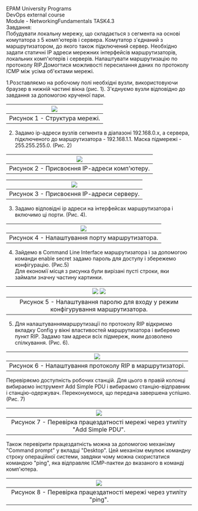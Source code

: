 EPAM University Programs  
DevOps external course  
Module - NetworkingFundamentals
TASK4.3  
Завдання:  
Побудувати  локальну  мережу,  що  складається  з  сегмента  на  основі комутатора  з 5  комп'ютерів і сервера. Комутатор  з'єднаний    з маршрутизатором, до якого також підключений сервер. Необхідно задати статичні IP адреси мережних інтерфейсів маршрутизаторів, локальних   комп'ютерів   і   серверів.   Налаштувати   маршрутизацію   по протоколу RIP.Домогтися  можливості  пересилання  даних  по  протоколу  ICMP  між усіма об'єктами мережі.

1.Розставляємо  на  робочому  полі  необхідні  вузли,  використовуючи браузер в нижній частині вікна (рис. 1). З'єднуємо вузли відповідно до завдання за допомогою крученої пари.

| <img src = "screenshots/2.png"> |
|:--:|
| Рисунок 1 - Структура мережі. |

2. Задамо  ip-адреси  вузлів  сегмента  в  діапазоні  192.168.0.х, а сервера, підключеного до маршрутизатора - 192.168.1.1.   Маска   підмережі - 255.255.255.0. (Рис. 2)

| <img src = "screenshots/9.png"> |
|:--:|
| Рисунок 2 - Присвоєння ІР-адреси комп'ютеру. |

| <img src = "screenshots/13.png"> |
|:--:|
| Рисунок 3 - Присвоєння ІР-адреси серверу. |

3. Задамо  відповідні  ip  адреси  на  інтерфейсах  маршрутизатора  і включимо ці порти. (Рис. 4).

| <img src = "screenshots/10.png"> |
|:--:|
| Рисунок 4 - Налаштування порту маршрутизатора. |

4. Зайдемо  в  Command  Line  Interface  маршрутизатора  і  за  допомогою команди enable secret задамо пароль для  доступу і збережемо конфігурацію. (Рис.5)  
Для економії місця з рисунка були вирізані пусті строки, яки займали значну частину картинки.

| <img src = "screenshots/11.png"> <img src = "screenshots/12.png"> |
|:--:|
| Рисунок 5 - Налаштування паролю для входу у режим конфігурування маршрутизатора.|

5. Для  налаштуваннямаршрутизації  по  протоколу  RIP  відкриємо вкладку  Config  у  вікні  властивостей  маршрутизатора  і  виберемо  пункт  RIP. Задамо там адреси всіх підмереж, яким дозволено спілкування. (Рис. 6).

| <img src = "screenshots/14.png"> |
|:--:|
| Рисунок 6 - Налаштування протоколу RIP в маршрутизаторі. |

Перевіряємо  доступність  робочих  станцій.  Для  цього  в  правій  колонці вибираємо  інструмент  Add Simple  PDU  і  вибираємо  станцію-відправник  і станцію-одержувач.  Переконуємося,  що  передача  завершена  успішно.  (Рис. 7)

| <img src = "screenshots/1.png"> |
|:--:|
| Рисунок 7 - Перевірка працездатності мережі через утиліту "Add Simple  PDU". |

Також перевірити працездатність можна за допомогою механізму "Command prompt" у вклaдці "Desktop". Цей механізм емулює командну строку операційної системи, завдяки чому можна скористатися командою "ping", яка відправляє ІСМР-пактеи до вказаного в команді комп'ютера.

| <img src = "screenshots/15.png"> |
|:--:|
| Рисунок 8 - Перевірка працездатності мережі через утиліту "ping". |
